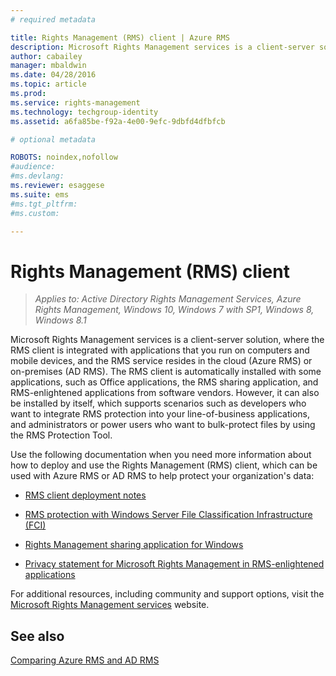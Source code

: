 ```yaml
---
# required metadata

title: Rights Management (RMS) client | Azure RMS
description: Microsoft Rights Management services is a client-server solution, where the RMS client is integrated with applications that you run on computers and mobile devices, and the RMS service resides in the cloud (Azure RMS) or on-premises (AD RMS). The RMS client is automatically installed with some applications, such as Office applications, the RMS sharing application, and RMS-enlightened applications from software vendors. However, it can also be installed by itself, which supports scenarios such as developers who want to integrate RMS protection into your line-of-business applications, and administrators or power users who want to bulk-protect files by using the RMS Protection Tool.
author: cabailey
manager: mbaldwin
ms.date: 04/28/2016
ms.topic: article
ms.prod:
ms.service: rights-management
ms.technology: techgroup-identity
ms.assetid: a6fa85be-f92a-4e00-9efc-9dbfd4dfbfcb

# optional metadata

ROBOTS: noindex,nofollow
#audience:
#ms.devlang:
ms.reviewer: esaggese
ms.suite: ems
#ms.tgt_pltfrm:
#ms.custom:

---
```


# Rights Management (RMS) client

>*Applies to: Active Directory Rights Management Services, Azure Rights Management, Windows 10, Windows 7 with SP1, Windows 8, Windows 8.1*

Microsoft Rights Management services is a client-server solution, where the RMS client is integrated with applications that you run on computers and mobile devices, and the RMS service resides in the cloud (Azure RMS) or on-premises (AD RMS). The RMS client is automatically installed with some applications, such as Office applications, the RMS sharing application, and RMS-enlightened applications from software vendors. However, it can also be installed by itself, which supports scenarios such as developers who want to integrate RMS protection into your line-of-business applications, and administrators or power users who want to bulk-protect files by using the RMS Protection Tool.

Use the following documentation when you need more information about how to deploy and use the Rights Management (RMS) client, which can be used with Azure RMS or AD RMS to help protect your organization's data:

- [RMS client deployment notes](client-deployment-notes.md)

- [RMS protection with Windows Server File Classification Infrastructure (FCI)](configure-fci.md)

- [Rights Management sharing application for Windows](sharing-app-windows.md)

- [Privacy statement for Microsoft Rights Management in RMS-enlightened applications](privacy-statement-rms-enlightened-applications.md)


For additional resources, including community and support options, visit the [Microsoft Rights Management services](https://www.microsoft.com/rms) website.

## See also
[Comparing Azure RMS and AD RMS](../understand-explore/compare-azure-rms-ad-rms.md)
